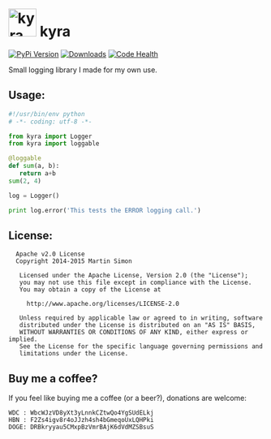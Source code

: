 <h1><img src="https://raw.githubusercontent.com/c0ding/kyra/master/doc/kyra.png" height=55 alt="kyra" title="kyra"> kyra</h1>

[![PyPi Version](http://img.shields.io/pypi/v/kyra.svg)](https://pypi.python.org/pypi/kyra/)   [![Downloads](http://img.shields.io/pypi/dm/kyra.svg)](https://pypi.python.org/pypi/kyra/)
[![Code Health](https://landscape.io/github/c0ding/kyra/master/landscape.svg)](https://landscape.io/github/c0ding/kyra/master)

Small logging library I made for my own use.
    
## Usage:

```python
#!/usr/bin/env python
# -*- coding: utf-8 -*-

from kyra import Logger
from kyra import loggable

@loggable
def sum(a, b):
   return a+b
sum(2, 4)

log = Logger()

print log.error('This tests the ERROR logging call.')

```

## License:

```
  Apache v2.0 License
  Copyright 2014-2015 Martin Simon

   Licensed under the Apache License, Version 2.0 (the "License");
   you may not use this file except in compliance with the License.
   You may obtain a copy of the License at

     http://www.apache.org/licenses/LICENSE-2.0

   Unless required by applicable law or agreed to in writing, software
   distributed under the License is distributed on an "AS IS" BASIS,
   WITHOUT WARRANTIES OR CONDITIONS OF ANY KIND, either express or implied.
   See the License for the specific language governing permissions and
   limitations under the License.

```

## Buy me a coffee?

If you feel like buying me a coffee (or a beer?), donations are welcome:

```
WDC : WbcWJzVD8yXt3yLnnkCZtwQo4YgSUdELkj
HBN : F2Zs4igv8r4oJJzh4sh4bGmeqoUxLQHPki
DOGE: DRBkryyau5CMxpBzVmrBAjK6dVdMZSBsuS
```
